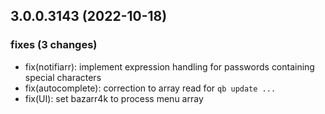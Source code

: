 ## 3.0.0.3143 (2022-10-18)

### fixes (3 changes)

- fix(notifiarr): implement expression handling for passwords containing special characters
- fix(autocomplete): correction to array read for `qb update ...`
- fix(UI): set bazarr4k to process menu array
